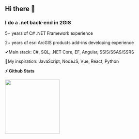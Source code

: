 ## Hi there 👋
### I do a .net back-end in 2GIS

<!--
**aslepenkov/aslepenkov** is a ✨ _special_ ✨ repository because its `README.md` (this file) appears on your GitHub profile.

Here are some ideas to get you started:

- 🔭 I’m currently working on ...
- 🌱 I’m currently learning ...
- 👯 I’m looking to collaborate on ...
- 🤔 I’m looking for help with ...
- 💬 Ask me about ...
- 📫 How to reach me: ...
- 😄 Pronouns: ...
- ⚡ Fun fact: ...
-->

5+ years of C# .NET Framework experience

2+ years of esri ArcGIS products add-ins developing experience

✔Main stack: C#, SQL, .NET Core, EF, Angular, SSIS/SSAS/SSRS

🎯My inspiration: JavaScript, NodeJS, Vue, React, Python

<b>⚡ Github Stats</b>
<p>
<img height="180em" src="https://github-readme-stats.vercel.app/api/top-langs/?username=aslepenkov&show_icons=true&hide_border=true&layout=compact&langs_count=8"/>
</p>
